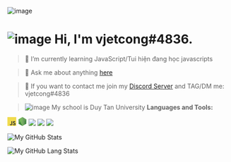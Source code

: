 ![image](https://user-images.githubusercontent.com/78893252/120107319-d51c9580-c18a-11eb-864b-ca2880938a30.png)

# ![image](https://user-images.githubusercontent.com/78893252/120107588-c8e50800-c18b-11eb-87c8-277b26b1195e.png) Hi, I'm vjetcong#4836.


> 🌱 I’m currently learning JavaScript/Tui hiện đang học javascripts

> 💬 Ask me about anything [here](https://github.com/lunnar2001/lunnar2001/issues)

> 💬 If you want to contact me join my [Discord Server](https://discord.gg/ZYseQQDbqh) and TAG/DM me: vjetcong#4836

> ![image](https://user-images.githubusercontent.com/78893252/120107812-a6072380-c18c-11eb-89de-a9d9a1cc78f8.png) My school is Duy Tan University
**Languages and Tools:**  

<code><img height="20" src="https://raw.githubusercontent.com/github/explore/80688e429a7d4ef2fca1e82350fe8e3517d3494d/topics/javascript/javascript.png"></code>
<code><img height="20" src="https://raw.githubusercontent.com/github/explore/80688e429a7d4ef2fca1e82350fe8e3517d3494d/topics/nodejs/nodejs.png"></code>
<code><img height="20" src="https://user-images.githubusercontent.com/78893252/118347902-adb1b000-b570-11eb-9353-87c8543661c0.png"></code>
<code><img height="20" src="https://user-images.githubusercontent.com/78893252/118347913-c9b55180-b570-11eb-9f8d-ad43e71e03e8.png"></code>
<code><img height="20" src="https://user-images.githubusercontent.com/78893252/118347936-02edc180-b571-11eb-8f4e-29a9f280154e.png"></code>

    
![My GitHub Stats](https://github-readme-stats.vercel.app/api?username=miyuki2002&count_private=true&show_icons=true&theme=tokyonight)

![My GitHub Lang Stats](https://github-readme-stats.vercel.app/api/top-langs/?username=miyuki2002&theme=tokyonight&layout=compact)



<!---
hikari2001/miyuki2002 is a ✨ special ✨ repository because its `README.md` (this file) appears on your GitHub profile.
You can click the Preview link to take a look at your changes. :>
--->
